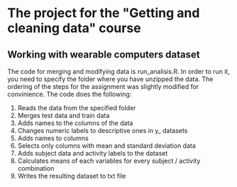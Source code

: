 # The project for the "Getting and cleaning data" course 
## Working with wearable computers dataset

The code for merging and modifying data is run_analisis.R.
In order to run it, you need to specify the folder where you have unzipped the data. 
The ordering of the steps for the assignment was slightly modified for convinience. The code does the following:
1. Reads the data from the specified folder
2. Merges test data and train data
3. Adds names to the columns of the data
4. Changes numeric labels to descriptive ones in y\_ datasets
5. Adds names to columns
6. Selects only columns with mean and standard deviation data
7. Adds subject data and activity labels to the dataset
8. Calculates means of each variables for every subject / activity combination
9. Writes the resulting dataset to txt file
